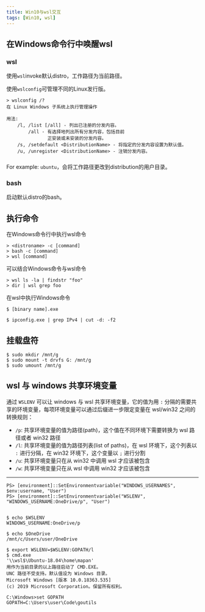 ```yaml
---
title: Win10与wsl交互
tags: [Win10, wsl]
---
```


## 在Windows命令行中唤醒wsl

### wsl

使用`wsl`invoke默认distro，工作路径为当前路径。

使用`wslconfig`可管理不同的Linux发行版。

    > wslconfig /?
    在 Linux Windows 子系统上执行管理操作

    用法:
        /l, /list [/all] - 列出已注册的分发内容。
            /all - 有选择地列出所有分发内容，包括目前
                   正安装或未安装的分发内容。
        /s, /setdefault <DistributionName> - 将指定的分发内容设置为默认值。
        /u, /unregister <DistributionName> - 注销分发内容。

### <distroname>

For example: `ubuntu`，会将工作路径更改到distribution的用户目录。

### bash

启动默认distro的bash。

## 执行命令

在Windows命令行中执行wsl命令

    > <distroname> -c [command]
    > bash -c [command]
    > wsl [command]

可以结合Windows命令与wsl命令

    > wsl ls -la | findstr "foo"
    > dir | wsl grep foo

在wsl中执行Windows命令

    $ [binary name].exe

    $ ipconfig.exe | grep IPv4 | cut -d: -f2

## 挂载盘符

    $ sudo mkdir /mnt/g
    $ sudo mount -t drvfs G: /mnt/g
    $ sudo umount /mnt/g

## wsl 与 windows 共享环境变量

通过 `WSLENV` 可以让 windows 与 wsl 共享环境变量，它的值为用 `:` 分隔的需要共享的环境变量，每项环境变量可以通过后缀进一步限定变量在 wsl/win32 之间的转换规则：

* `/p`: 共享环境变量的值为路径(path)，这个值在不同环境下需要转换为 wsl 路径或者 win32 路径
* `/l`: 共享环境变量的值为路径列表(list of paths)，在 wsl 环境下，这个列表以 `:` 进行分隔，在 win32 环境下，这个变量以 `;` 进行分割
* `/u`: 共享环境变量只在从 win32 中调用 wsl 才应该被包含
* `/w`: 共享环境变量只在从 wsl 中调用 win32 才应该被包含


---

    PS> [environment]::SetEnvironmentvariable("WINDOWS_USERNAMES", $env:username, "User")
    PS> [environment]::SetEnvironmentvariable("WSLENV", "WINDOWS_USERNAME:OneDrive/p", "User")


    $ echo $WSLENV
    WINDOWS_USERNAME:OneDrive/p

    $ echo $OneDrive
    /mnt/c/Users/user/OneDrive

    $ export WSLENV=$WSLENV:GOPATH/l
    $ cmd.exe
    '\\wsl$\Ubuntu-18.04\home\mapan'
    用作为当前目录的以上路径启动了 CMD.EXE。
    UNC 路径不受支持。默认值设为 Windows 目录。
    Microsoft Windows [版本 10.0.18363.535]
    (c) 2019 Microsoft Corporation。保留所有权利。

    C:\Windows>set GOPATH
    GOPATH=C:\Users\user\Code\goutils
